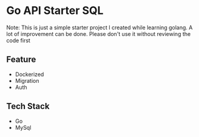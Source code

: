 # Go API Starter SQL

Note: This is just a simple starter project I created while learning golang. A lot of improvement can be done. Please don't use it without reviewing the code first



## Feature 
* Dockerized
* Migration
* Auth

## Tech Stack
* Go
* MySql
